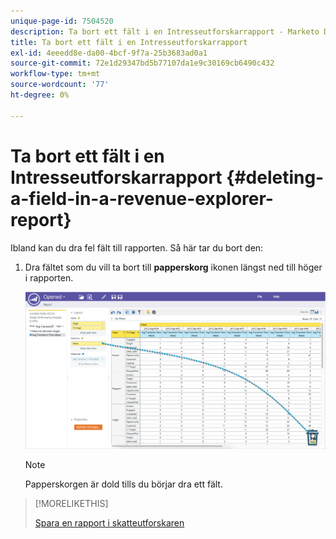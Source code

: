 ```yaml
---
unique-page-id: 7504520
description: Ta bort ett fält i en Intresseutforskarrapport - Marketo Docs - produktdokumentation
title: Ta bort ett fält i en Intresseutforskarrapport
exl-id: 4eeedd8e-da00-4bcf-9f7a-25b3683ad0a1
source-git-commit: 72e1d29347bd5b77107da1e9c30169cb6490c432
workflow-type: tm+mt
source-wordcount: '77'
ht-degree: 0%

---
```


# Ta bort ett fält i en Intresseutforskarrapport {#deleting-a-field-in-a-revenue-explorer-report}

Ibland kan du dra fel fält till rapporten. Så här tar du bort den:

1. Dra fältet som du vill ta bort till **papperskorg** ikonen längst ned till höger i rapporten.

   ![](assets/image2015-3-24-16-3a40-3a13.png)

   >[!NOTE]
   >
   >Papperskorgen är dold tills du börjar dra ett fält.

>[!MORELIKETHIS]
>
>[Spara en rapport i skatteutforskaren](/help/marketo/product-docs/reporting/revenue-cycle-analytics/revenue-explorer/saving-a-revenue-explorer-report.md)
